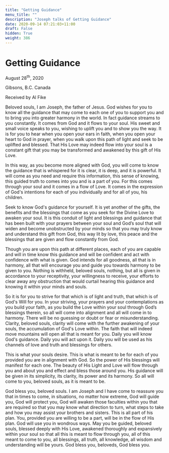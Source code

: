```yaml
---
title: "Getting Guidance"
menu_title: ""
description: "Joseph talks of Getting Guidance"
date: 2020-09-14 07:21:03+11:00
draft: False
hidden: True
weight: 386
---
```

# Getting Guidance 

August 28<sup>th</sup>, 2020

Gibsons, B.C. Canada

Received by Al Fike



Beloved souls, I am Joseph, the father of Jesus. God wishes for you to know all the guidance that may come to each one of you to support you and to bring you into greater harmony in the world. In fact guidance streams to you constantly. It comes from God and it flows to your soul. His sweet and small voice speaks to you, wishing to uplift you and to show you the way. It is for you to hear when you open your ears in faith, when you open your heart to God in prayer, when you walk upon this path of light and seek to be uplifted and blessed. That His Love may indeed flow into your soul is a constant gift that you may be transformed and awakened by this gift of His Love.

In this way, as you become more aligned with God, you will come to know the guidance that is whispered for it is clear, it is deep, and it is powerful. It will come as you need and require this information, this sense of knowing, this guided truth to comes into you and is a part of you. For this comes through your soul and it comes in a flow of Love. It comes in the expression of God's intentions for each of you individually and for all of you, his children. 

Seek to know God's guidance for yourself. It is yet another of the gifts, the benefits and the blessings that come as you seek for the Divine Love to awaken your soul. It is this conduit of light and blessings and guidance that has been built with your prayers between your soul and God’s soul that will widen and become unobstructed by your minds so that you may truly know and understand this gift from God, this way lit by love, this peace and the blessings that are given and flow constantly from God.

Though you are upon this path at different places, each of you are capable and will in time know this guidance and will be confident and act with confidence with what is given. God intends for all goodness, all that is in harmony, all that will encourage you and guide you towards harmony to be given to you. Nothing is withheld, beloved souls, nothing, but all is given in accordance to your receptivity, your willingness to receive, your efforts to clear away any obstruction that would curtail hearing this guidance and knowing it within your minds and souls.

So it is for you to strive for that which is of light and truth, that which is of God's Will for you. In your striving, your prayers and your contemplations as you build your faith, as you build the Love within your soul through God’s blessings therein, so all will come into alignment and all will come in to harmony. There will be no guessing or doubt or fear or misunderstanding. Clarity, beloved souls, clarity will come with the further awakening of your souls, the accumulation of God's Love within. The faith that will indeed move mountains will open all that is meant for you. Daily you will know God's guidance. Daily you will act upon it. Daily you will be used as his channels of love and truth and blessings for others.

This is what your souls desire. This is what is meant to be for each of you provided you are in alignment with God. So the power of His blessings will manifest for each one. The beauty of His Light and Love will flow through you and about you and effect and bless those around you. His guidance will be given in its simplicity, its clarity, its power and its harmony. So all will come to you, beloved souls, as it is meant to be.

God bless you, beloved souls. I am Joseph and I have come to reassure you that in times to come, in situations, no matter how extreme, God will guide you, God will protect you, God will awaken those faculties within you that are required so that you may know what direction to turn, what steps to take and how you may assist your brothers and sisters. This is all part of his plan. You, provided you are willing to be a part, will be in the flow of His plan. God will use you in wondrous ways. May you be guided, beloved souls, blessed deeply with His Love, awakened thoroughly and expansively within your soul so that all this is meant to flow through you, all of this meant to come to you, all blessings, all truth, all knowledge, all wisdom and understanding will be yours. God bless you, beloveds, God bless you.